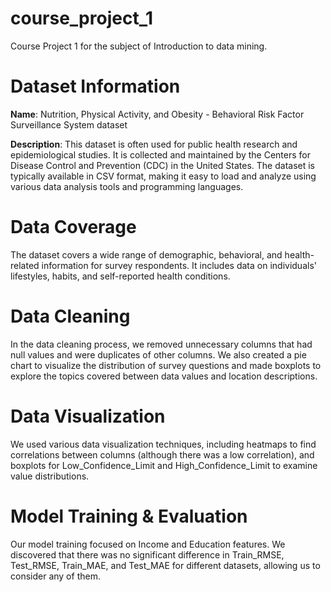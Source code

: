 # course_project_1
Course Project 1 for the subject of Introduction to data mining.
# Dataset Information

**Name**: Nutrition, Physical Activity, and Obesity - Behavioral Risk Factor Surveillance System dataset

**Description**: This dataset is often used for public health research and epidemiological studies. It is collected and maintained by the Centers for Disease Control and Prevention (CDC) in the United States. The dataset is typically available in CSV format, making it easy to load and analyze using various data analysis tools and programming languages.

# Data Coverage 

The dataset covers a wide range of demographic, behavioral, and health-related information for survey respondents. It includes data on individuals' lifestyles, habits, and self-reported health conditions.

# Data Cleaning

In the data cleaning process, we removed unnecessary columns that had null values and were duplicates of other columns. We also created a pie chart to visualize the distribution of survey questions and made boxplots to explore the topics covered between data values and location descriptions.

# Data Visualization

We used various data visualization techniques, including heatmaps to find correlations between columns (although there was a low correlation), and boxplots for Low_Confidence_Limit and High_Confidence_Limit to examine value distributions.

# Model Training & Evaluation

Our model training focused on Income and Education features. We discovered that there was no significant difference in Train_RMSE, Test_RMSE, Train_MAE, and Test_MAE for different datasets, allowing us to consider any of them.

<br>



